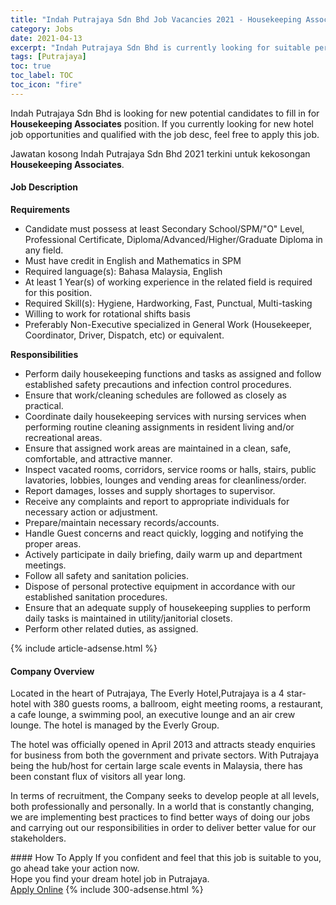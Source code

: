 ```yaml
---
title: "Indah Putrajaya Sdn Bhd Job Vacancies 2021 - Housekeeping Associates" 
category: Jobs 
date: 2021-04-13 
excerpt: "Indah Putrajaya Sdn Bhd is currently looking for suitable person to fill in the Housekeeping Associates which positioned at Putrajaya" 
tags: [Putrajaya] 
toc: true 
toc_label: TOC 
toc_icon: "fire" 
--- 
```


<p>Indah Putrajaya Sdn Bhd is looking for new potential candidates to fill in for <b>Housekeeping Associates</b> position. If you currently looking for new hotel job opportunities and qualified with the job desc, feel free to apply this job.
</p>Jawatan kosong Indah Putrajaya Sdn Bhd 2021 terkini untuk kekosongan <b>Housekeeping Associates</b>. 
<div><div><h4>Job Description</h4></div><div><div><span><div><p><strong>Requirements</strong></p><ul><li>Candidate must possess at least Secondary School/SPM/"O" Level, Professional Certificate, Diploma/Advanced/Higher/Graduate Diploma&#160;in any field.</li><li>Must have credit in English and Mathematics in SPM</li><li>Required language(s):&#160;Bahasa Malaysia, English</li><li>At least 1&#160;Year(s) of working experience in the related field is required for this position.</li><li>Required Skill(s): Hygiene, Hardworking, Fast, Punctual, Multi-tasking</li><li>Willing to work for rotational shifts basis</li><li>Preferably Non-Executive specialized in General Work (Housekeeper, Coordinator, Driver, Dispatch, etc) or equivalent.</li></ul><p><strong>Responsibilities</strong></p><ul><li>Perform daily housekeeping functions and tasks as assigned and follow established safety precautions and infection control procedures.</li><li>Ensure that work/cleaning schedules are followed as closely as practical.</li><li>Coordinate daily housekeeping services with nursing services when performing routine cleaning assignments in resident living and/or recreational areas.</li><li>Ensure that assigned work areas are maintained in a clean, safe, comfortable, and attractive manner.</li><li>Inspect vacated rooms, corridors, service rooms or halls, stairs, public lavatories, lobbies, lounges and vending areas for cleanliness/order.</li><li>Report damages, losses and supply shortages to supervisor.</li><li>Receive any complaints and report to appropriate individuals for necessary action or adjustment.</li><li>Prepare/maintain necessary records/accounts.</li><li>Handle Guest concerns and react quickly, logging and notifying the proper areas.</li><li>Actively participate in daily briefing, daily warm up and department meetings.</li><li>Follow all safety and sanitation policies.</li><li>Dispose of personal protective equipment in accordance with our established sanitation procedures.</li><li>Ensure that an adequate supply of housekeeping supplies to perform daily tasks is maintained in utility/janitorial closets.</li><li>Perform other related duties, as assigned.</li></ul></div></span></div></div></div> 
{% include article-adsense.html %} 
<div><div><h4>Company Overview</h4></div><div><div><span><div><p>Located in the heart of Putrajaya, The Everly Hotel,Putrajaya is a 4 star-hotel with 380 guests rooms, a ballroom, eight meeting rooms, a restaurant, a cafe lounge, a swimming pool, an executive lounge and an air crew lounge. The hotel is managed by the Everly Group.</p><p>The hotel was officially opened in April 2013 and attracts steady enquiries for business from both the government and private sectors. With Putrajaya being the hub/host for certain large scale events in Malaysia, there has been constant flux of visitors all year long.</p><p>In terms of recruitment, the Company seeks to develop people at all levels, both professionally and personally. In a world that is constantly changing, we are implementing best practices to find better ways of doing our jobs and carrying out our responsibilities in order to deliver better value for our stakeholders.&#160;</p></div></span></div></div></div> 
#### How To Apply 
If you confident and feel that this job is suitable to you, go ahead take your action now. <br/> 
Hope you find your dream hotel job in Putrajaya. <br/> 
<a href="https://www.jobstreet.com.my/en/job/housekeeping-associates-4536551?jobId=jobstreet-my-job-4536551" class="btn btn--info" target="_blank" rel="nofollow noopenner">Apply Online</a> 
{% include 300-adsense.html %} 